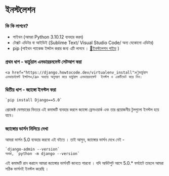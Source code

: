 # ইনস্টলেশন 

### কি কি লাগবে? 

* পাইথন (আমরা Python 3.10.12 ব্যবহার করব)
* টেক্সট এডিটর বা আইডিই (Sublime Text/ Visual Studio Code/ অন্য যেকোনো এডিটর)
* pip (পাইথন প্যাকেজ ইন্সটল করার জন্য এটি লাগবে । <a href="http://www.pip-installer.org/en/latest/installing.html">🔗️ইনস্টলেশন গাইড</a> )


### প্রথম ধাপ - ভার্চুয়াল এনভায়রনমেন্ট  সেটআপ করা 
	<a href="https://django.howtocode.dev/virtualenv_install">🔗️ভার্চুয়াল এনভায়র্নমেন্ট ইন্সটল</a> অধ্যায় অনুসরণ করে ভার্চুয়াল এনভায়রনমেন্ট  ইনস্টল ও একটিভেট করে নিন। 
	
### দ্বিতীয় ধাপ - জ্যাঙ্গো ইনস্টল করা 

	`pip install Django==5.0`

প্রোজেক্ট ফোল্ডারের ভিতরে এই কমান্ডটি ব্যবহার করলে জ্যাঙ্গো ফ্রেমওয়ার্ক এবং তার প্রয়োজনীয় টুলগুলো ইনস্টল হয়ে যাবে। 

### জ্যাঙ্গোর ভার্সন মিলিয়ে দেখা 

আমরা ভার্সন 5.0 ব্যবহার করবো এই বইতে । তাই আসুন, জ্যাঙ্গোর ভার্সন দেখে নেই - 

	`django-admin --version`
	অথবা, `python -m django --version`
	
এই কমান্ডটি রান করালে আমরা জ্যাঙ্গোর ভার্সনটি জানতে পারবো । যদি আউটপুট আসে 5.0.* ফর্ম্যাটে তাহলে আমরা সঠিক ভার্সনই ইনস্টল করেছি । 
